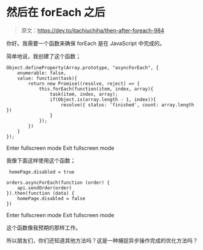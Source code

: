 # 然后在 forEach 之后

> 原文：<https://dev.to/itachiuchiha/then-after-foreach-984>

你好。我需要一个函数来确保 forEach 是在 JavaScript 中完成的。

简单地说，我创建了这个函数；

```
Object.defineProperty(Array.prototype, "asyncForEach", {
    enumerable: false,
    value: function(task){
        return new Promise((resolve, reject) => {
            this.forEach(function(item, index, array){
                task(item, index, array);
                if(Object.is(array.length - 1, index)){
                    resolve({ status: 'finished', count: array.length })
                }
            });        
        })
    }
}); 
```

Enter fullscreen mode Exit fullscreen mode

我像下面这样使用这个函数；

```
 homePage.disabled = true

orders.asyncForEach(function (order) {
    api.sendOrder(order)
}).then(function (data) {
    homePage.disabled = false
}) 
```

Enter fullscreen mode Exit fullscreen mode

这个函数像我预期的那样工作。

所以朋友们，你们还知道其他方法吗？这是一种捕捉异步操作完成的优化方法吗？